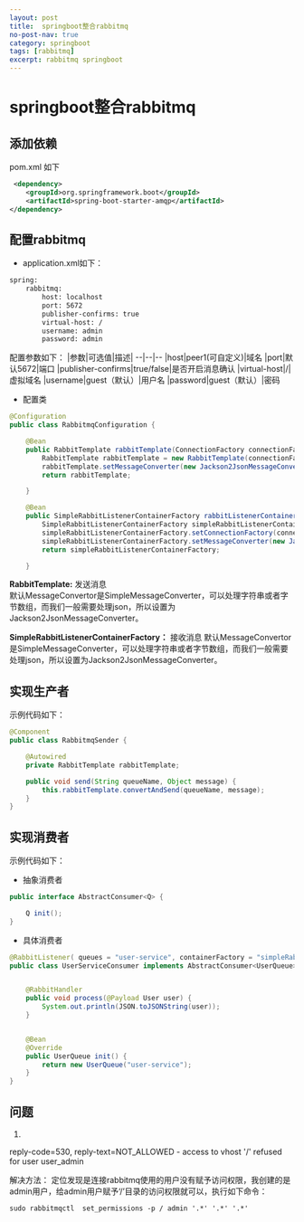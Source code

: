 ```yaml
---
layout: post
title:  springboot整合rabbitmq
no-post-nav: true
category: springboot
tags: [rabbitmq]
excerpt: rabbitmq springboot
---
```

# springboot整合rabbitmq
## 添加依赖
pom.xml 如下
```xml
 <dependency>
    <groupId>org.springframework.boot</groupId>
    <artifactId>spring-boot-starter-amqp</artifactId>
</dependency>
```
## 配置rabbitmq
- application.xml如下：
```xml
spring:
    rabbitmq:
        host: localhost
        port: 5672
        publisher-confirms: true
        virtual-host: /
        username: admin
        password: admin
```
配置参数如下：
|参数|可选值|描述|
--|--|--
|host|peer1(可自定义)|域名
|port|默认5672|端口
|publisher-confirms|true/false|是否开启消息确认
|virtual-host|/|虚拟域名
|username|guest（默认）|用户名
|password|guest（默认）|密码
- 配置类
```java
@Configuration
public class RabbitmqConfiguration {

    @Bean
    public RabbitTemplate rabbitTemplate(ConnectionFactory connectionFactory) {
        RabbitTemplate rabbitTemplate = new RabbitTemplate(connectionFactory);
        rabbitTemplate.setMessageConverter(new Jackson2JsonMessageConverter());
        return rabbitTemplate;

    }

    @Bean
    public SimpleRabbitListenerContainerFactory rabbitListenerContainerFactory(ConnectionFactory connectionFactory) {
        SimpleRabbitListenerContainerFactory simpleRabbitListenerContainerFactory = new SimpleRabbitListenerContainerFactory();
        simpleRabbitListenerContainerFactory.setConnectionFactory(connectionFactory);
        simpleRabbitListenerContainerFactory.setMessageConverter(new Jackson2JsonMessageConverter());
        return simpleRabbitListenerContainerFactory;

    }
```
**RabbitTemplate:** 发送消息   
默认MessageConvertor是SimpleMessageConverter，可以处理字符串或者字节数组，而我们一般需要处理json，所以设置为Jackson2JsonMessageConverter。

**SimpleRabbitListenerContainerFactory：**  接收消息
默认MessageConvertor是SimpleMessageConverter，可以处理字符串或者字节数组，而我们一般需要处理json，所以设置为Jackson2JsonMessageConverter。
   
## 实现生产者
示例代码如下：
```java
@Component
public class RabbitmqSender {

    @Autowired
    private RabbitTemplate rabbitTemplate;

    public void send(String queueName, Object message) {
        this.rabbitTemplate.convertAndSend(queueName, message);
    }
}
```
## 实现消费者
示例代码如下：
- 抽象消费者
```java
public interface AbstractConsumer<Q> {

    Q init();
}
```
- 具体消费者
```java
@RabbitListener( queues = "user-service", containerFactory = "simpleRabbitListenerContainerFactory" )
public class UserServiceConsumer implements AbstractConsumer<UserQueue> {


    @RabbitHandler
    public void process(@Payload User user) {
        System.out.println(JSON.toJSONString(user));
    }


    @Bean
    @Override
    public UserQueue init() {
        return new UserQueue("user-service");
    }
}
```

## 问题
1. 
reply-code=530, reply-text=NOT_ALLOWED - access to vhost '/' refused for user user_admin

解决方法：
定位发现是连接rabbitmq使用的用户没有赋予访问权限，我创建的是admin用户，给admin用户赋予‘/’目录的访问权限就可以，执行如下命令：
```shell
sudo rabbitmqctl  set_permissions -p / admin '.*' '.*' '.*'
```